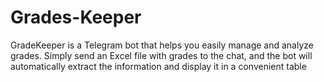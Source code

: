 # Grades-Keeper
 GradeKeeper is a Telegram bot that helps you easily manage and analyze grades. Simply send an Excel file with grades to the chat, and the bot will automatically extract the information and display it in a convenient table
